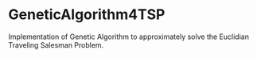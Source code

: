 # GeneticAlgorithm4TSP
Implementation of Genetic Algorithm to approximately solve the Euclidian Traveling Salesman Problem.
